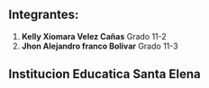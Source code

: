 ## Integrantes:
1. **Kelly Xiomara Velez Cañas** Grado 11-2
2. **Jhon Alejandro franco Bolivar** Grado 11-3

## Institucion Educatica Santa Elena
